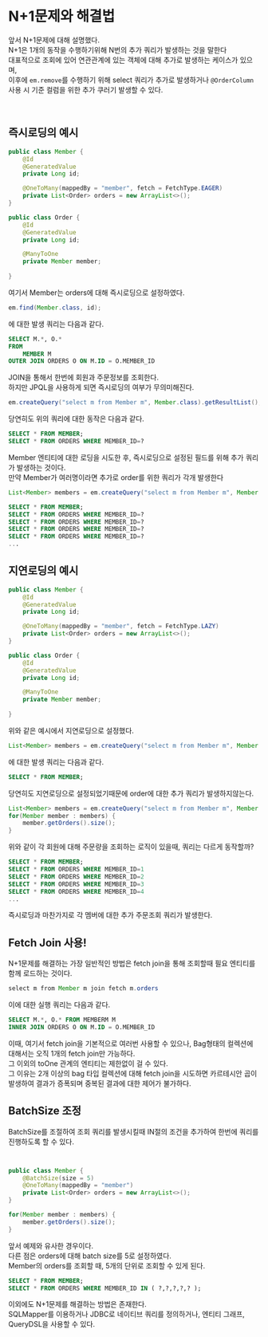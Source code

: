 # N+1문제와 해결법

앞서 N+1문제에 대해 설명했다.<br>
N+1은 1개의 동작을 수행하기위해 N번의 추가 쿼리가 발생하는 것을 말한다<br>
대표적으로 조회에 있어 연관관계에 있는 객체에 대해 추가로 발생하는 케이스가 있으며,<br>
이후에 `em.remove`를 수행하기 위해 select 쿼리가 추가로 발생하거나 `@OrderColumn`사용 시 기준 컬럼을 위한 추가 쿠러기 발생할 수 있다.<br>

<br>


## 즉시로딩의 예시

```Java
public class Member {
    @Id
    @GeneratedValue
    private Long id;

    @OneToMany(mappedBy = "member", fetch = FetchType.EAGER)
    private List<Order> orders = new ArrayList<>();
}

public class Order {
    @Id
    @GeneratedValue
    private Long id;

    @ManyToOne
    private Member member;
    
}
```

여기서 Member는 orders에 대해 즉시로딩으로 설정하였다.<br>

```java
em.find(Member.class, id);
```
에 대한 발생 쿼리는 다음과 같다.

```SQL
SELECT M.*, O.*
FROM
    MEMBER M
OUTER JOIN ORDERS O ON M.ID = O.MEMBER_ID
```

JOIN을 통해서 한번에 회원과 주문정보를 조회한다.<br>
하지만 JPQL을 사용하게 되면 즉시로딩의 여부가 무의미해진다.<br>

```JAVA
em.createQuery("select m from Member m", Member.class).getResultList();
```

당연히도 위의 쿼리에 대한 동작은 다음과 같다.

```SQL
SELECT * FROM MEMBER;
SELECT * FROM ORDERS WHERE MEMBER_ID=?
```

Member 엔티티에 대한 로딩을 시도한 후, 즉시로딩으로 설정된 필드를 위해 추가 쿼리가 발생하는 것이다.<br>
만약 Member가 여러명이라면 추가로 order를 위한 쿼리가 각개 발생한다<br>

```Java
List<Member> members = em.createQuery("select m from Member m", Member.class).getResultList();
```

```SQL
SELECT * FROM MEMBER;
SELECT * FROM ORDERS WHERE MEMBER_ID=?
SELECT * FROM ORDERS WHERE MEMBER_ID=?
SELECT * FROM ORDERS WHERE MEMBER_ID=?
SELECT * FROM ORDERS WHERE MEMBER_ID=?
...
```

## 지연로딩의 예시

```Java
public class Member {
    @Id
    @GeneratedValue
    private Long id;

    @OneToMany(mappedBy = "member", fetch = FetchType.LAZY)
    private List<Order> orders = new ArrayList<>();
}

public class Order {
    @Id
    @GeneratedValue
    private Long id;

    @ManyToOne
    private Member member;
    
}
```

위와 같은 예시에서 지연로딩으로 설정했다.<br>


```java
List<Member> members = em.createQuery("select m from Member m", Member.class).getResultList();
```
에 대한 발생 쿼리는 다음과 같다.

```SQL
SELECT * FROM MEMBER;
```

당연히도 지연로딩으로 설정되었기때문에 order에 대한 추가 쿼리가 발생하지않는다.<br>

```Java
List<Member> members = em.createQuery("select m from Member m", Member.class).getResultList();
for(Member member : members) {
    member.getOrders().size();
}
```

위와 같이 각 회원에 대해 주문량을 조회하는 로직이 있을때, 쿼리는 다르게 동작할까?<br>

```SQL
SELECT * FROM MEMBER;
SELECT * FROM ORDERS WHERE MEMBER_ID=1 
SELECT * FROM ORDERS WHERE MEMBER_ID=2
SELECT * FROM ORDERS WHERE MEMBER_ID=3
SELECT * FROM ORDERS WHERE MEMBER_ID=4
...
```

즉시로딩과 마찬가지로 각 멤버에 대한 추가 주문조회 쿼리가 발생한다.<br>

## Fetch Join 사용!

N+1문제를 해결하는 가장 일반적인 방법은 fetch join을 통해 조회할때 필요 엔티티를 함께 로드하는 것이다.<br>

```Java
select m from Member m join fetch m.orders
```

이에 대한 실행 쿼리는 다음과 같다.

```SQL
SELECT M.*, O.* FROM MEMBERM M
INNER JOIN ORDERS O ON M.ID = O.MEMBER_ID
```

이때, 여기서 fetch join을 기본적으로 여러번 사용할 수 있으나, Bag형태의 컬렉션에 대해서는 오직 1개의 fetch join만 가능하다.<br>
그 이외의 toOne 관계의 엔티티는 제한없이 걸 수 있다.<br>
그 이유는 2개 이상의 bag 타입 컬렉션에 대해 fetch join을 시도하면 카르테시안 곱이 발생하여 결과가 증폭되며 중복된 결과에 대한 제어가 불가하다.<br>

## BatchSize 조정

BatchSize를 조절하여 조회 쿼리를 발생시킬때 IN절의 조건을 추가하여 한번에 쿼리를 진행하도록 할 수 있다.<br>

```Java


public class Member {
    @BatchSize(size = 5)
    @OneToMany(mappedBy = "member")
    private List<Order> orders = new ArrayList<>();
}

for(Member member : members) {
    member.getOrders().size();
}
```

앞서 예제와 유사한 경우이다.<br>
다른 점은 orders에 대해 batch size를 5로 설정하였다.<br>
Member의 orders를 조회할 때, 5개의 단위로 조회할 수 있게 된다.<br>


```SQL
SELECT * FROM MEMBER;
SELECT * FROM ORDERS WHERE MEMBER_ID IN ( ?,?,?,?,? );
```


이외에도 N+1문제를 해결하는 방법은 존재한다.<br>
SQLMapper를 이용하거나 JDBC로 네이티브 쿼리를 정의하거나, 엔티티 그래프, QueryDSL을 사용할 수 있다.<br>
